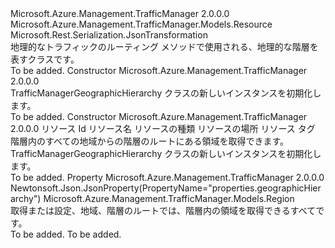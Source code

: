 <Type Name="TrafficManagerGeographicHierarchy" FullName="Microsoft.Azure.Management.TrafficManager.Models.TrafficManagerGeographicHierarchy">
  <TypeSignature Language="C#" Value="public class TrafficManagerGeographicHierarchy : Microsoft.Azure.Management.TrafficManager.Models.Resource" />
  <TypeSignature Language="ILAsm" Value=".class public auto ansi beforefieldinit TrafficManagerGeographicHierarchy extends Microsoft.Azure.Management.TrafficManager.Models.Resource" />
  <TypeSignature Language="DocId" Value="T:Microsoft.Azure.Management.TrafficManager.Models.TrafficManagerGeographicHierarchy" />
  <TypeSignature Language="VB.NET" Value="Public Class TrafficManagerGeographicHierarchy&#xA;Inherits Resource" />
  <TypeSignature Language="F#" Value="type TrafficManagerGeographicHierarchy = class&#xA;    inherit Resource" />
  <AssemblyInfo>
    <AssemblyName>Microsoft.Azure.Management.TrafficManager</AssemblyName>
    <AssemblyVersion>2.0.0.0</AssemblyVersion>
  </AssemblyInfo>
  <Base>
    <BaseTypeName>Microsoft.Azure.Management.TrafficManager.Models.Resource</BaseTypeName>
  </Base>
  <Interfaces />
  <Attributes>
    <Attribute>
      <AttributeName>Microsoft.Rest.Serialization.JsonTransformation</AttributeName>
    </Attribute>
  </Attributes>
  <Docs>
    <summary>
            地理的なトラフィックのルーティング メソッドで使用される、地理的な階層を表すクラスです。
            </summary>
    <remarks>To be added.</remarks>
  </Docs>
  <Members>
    <Member MemberName=".ctor">
      <MemberSignature Language="C#" Value="public TrafficManagerGeographicHierarchy ();" />
      <MemberSignature Language="ILAsm" Value=".method public hidebysig specialname rtspecialname instance void .ctor() cil managed" />
      <MemberSignature Language="DocId" Value="M:Microsoft.Azure.Management.TrafficManager.Models.TrafficManagerGeographicHierarchy.#ctor" />
      <MemberSignature Language="VB.NET" Value="Public Sub New ()" />
      <MemberType>Constructor</MemberType>
      <AssemblyInfo>
        <AssemblyName>Microsoft.Azure.Management.TrafficManager</AssemblyName>
        <AssemblyVersion>2.0.0.0</AssemblyVersion>
      </AssemblyInfo>
      <Parameters />
      <Docs>
        <summary>
            TrafficManagerGeographicHierarchy クラスの新しいインスタンスを初期化します。
            </summary>
        <remarks>To be added.</remarks>
      </Docs>
    </Member>
    <Member MemberName=".ctor">
      <MemberSignature Language="C#" Value="public TrafficManagerGeographicHierarchy (string id = null, string name = null, string type = null, string location = null, System.Collections.Generic.IDictionary&lt;string,string&gt; tags = null, Microsoft.Azure.Management.TrafficManager.Models.Region geographicHierarchy = null);" />
      <MemberSignature Language="ILAsm" Value=".method public hidebysig specialname rtspecialname instance void .ctor(string id, string name, string type, string location, class System.Collections.Generic.IDictionary`2&lt;string, string&gt; tags, class Microsoft.Azure.Management.TrafficManager.Models.Region geographicHierarchy) cil managed" />
      <MemberSignature Language="DocId" Value="M:Microsoft.Azure.Management.TrafficManager.Models.TrafficManagerGeographicHierarchy.#ctor(System.String,System.String,System.String,System.String,System.Collections.Generic.IDictionary{System.String,System.String},Microsoft.Azure.Management.TrafficManager.Models.Region)" />
      <MemberSignature Language="VB.NET" Value="Public Sub New (Optional id As String = null, Optional name As String = null, Optional type As String = null, Optional location As String = null, Optional tags As IDictionary(Of String, String) = null, Optional geographicHierarchy As Region = null)" />
      <MemberSignature Language="F#" Value="new Microsoft.Azure.Management.TrafficManager.Models.TrafficManagerGeographicHierarchy : string * string * string * string * System.Collections.Generic.IDictionary&lt;string, string&gt; * Microsoft.Azure.Management.TrafficManager.Models.Region -&gt; Microsoft.Azure.Management.TrafficManager.Models.TrafficManagerGeographicHierarchy" Usage="new Microsoft.Azure.Management.TrafficManager.Models.TrafficManagerGeographicHierarchy (id, name, type, location, tags, geographicHierarchy)" />
      <MemberType>Constructor</MemberType>
      <AssemblyInfo>
        <AssemblyName>Microsoft.Azure.Management.TrafficManager</AssemblyName>
        <AssemblyVersion>2.0.0.0</AssemblyVersion>
      </AssemblyInfo>
      <Parameters>
        <Parameter Name="id" Type="System.String" />
        <Parameter Name="name" Type="System.String" />
        <Parameter Name="type" Type="System.String" />
        <Parameter Name="location" Type="System.String" />
        <Parameter Name="tags" Type="System.Collections.Generic.IDictionary&lt;System.String,System.String&gt;" />
        <Parameter Name="geographicHierarchy" Type="Microsoft.Azure.Management.TrafficManager.Models.Region" />
      </Parameters>
      <Docs>
        <param name="id">リソース Id</param>
        <param name="name">リソース名</param>
        <param name="type">リソースの種類</param>
        <param name="location">リソースの場所</param>
        <param name="tags">リソース タグ</param>
        <param name="geographicHierarchy">階層内のすべての地域からの階層のルートにある領域を取得できます。</param>
        <summary>
            TrafficManagerGeographicHierarchy クラスの新しいインスタンスを初期化します。
            </summary>
        <remarks>To be added.</remarks>
      </Docs>
    </Member>
    <Member MemberName="GeographicHierarchy">
      <MemberSignature Language="C#" Value="public Microsoft.Azure.Management.TrafficManager.Models.Region GeographicHierarchy { get; set; }" />
      <MemberSignature Language="ILAsm" Value=".property instance class Microsoft.Azure.Management.TrafficManager.Models.Region GeographicHierarchy" />
      <MemberSignature Language="DocId" Value="P:Microsoft.Azure.Management.TrafficManager.Models.TrafficManagerGeographicHierarchy.GeographicHierarchy" />
      <MemberSignature Language="VB.NET" Value="Public Property GeographicHierarchy As Region" />
      <MemberSignature Language="F#" Value="member this.GeographicHierarchy : Microsoft.Azure.Management.TrafficManager.Models.Region with get, set" Usage="Microsoft.Azure.Management.TrafficManager.Models.TrafficManagerGeographicHierarchy.GeographicHierarchy" />
      <MemberType>Property</MemberType>
      <AssemblyInfo>
        <AssemblyName>Microsoft.Azure.Management.TrafficManager</AssemblyName>
        <AssemblyVersion>2.0.0.0</AssemblyVersion>
      </AssemblyInfo>
      <Attributes>
        <Attribute>
          <AttributeName>Newtonsoft.Json.JsonProperty(PropertyName="properties.geographicHierarchy")</AttributeName>
        </Attribute>
      </Attributes>
      <ReturnValue>
        <ReturnType>Microsoft.Azure.Management.TrafficManager.Models.Region</ReturnType>
      </ReturnValue>
      <Docs>
        <summary>
            取得または設定、地域、階層のルートでは、階層内の領域を取得できるすべてです。
            </summary>
        <value>To be added.</value>
        <remarks>To be added.</remarks>
      </Docs>
    </Member>
  </Members>
</Type>